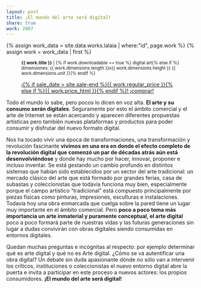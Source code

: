 ```yaml
---
layout: post
title: ¡El mundo del arte será digital!  
share: true
work: 2087
---
```


{% assign work_data = site.data.works.lalaia | where:"id", page.work %}
{% assign work = work_data | first %}
<figure class="text-center">
	<div class="padding-artwork-container">
		<div class="embed-container embed-container_3-1">
			<core-image sizing="cover" class="core-image-size" preload fade src="{{ work.featured_src }}"></core-image>	
		</div>
	</div>
	<figcaption>
		<p><small><strong>{{ work.title }}</strong> | {% if work.downloadable == true %} digital art{% else if %} dimensiones: {{ work.dimensions.length }}x{{ work.dimensions.height }} {{ work.dimensions.unit }}{% endif %}</small></p>
		<p><a href="{{ work.permalink }}" class="btn btn-primary btn-lg">¡{% if sale_date > site.sale-end %}{{ work.regular_price }}{% else if %}{{ work.price_html }}{% endif %}! ¡comprar! <i class="fa fa-credit-card"></i></a></p>
	</figcaption>
</figure>

Todo el mundo lo sabe, pero pocos lo dicen en voz alta. **El arte y su consumo serán digitales**. Seguramente por esto el ámbito comercial y el arte de Internet se están acercando y aparecen diferentes propuestas artísticas pero también nuevas plataformas y productos para poder consumir y disfrutar del nuevo formato digital.  
 
Nos ha tocado vivir una época de transformaciones, una transformación y revolución fascinante **vivimos en una era en donde el efecto completo de la revolución digital que comenzó un par de décadas atrás aún está desenvolviéndose** y donde hay mucho por hacer, innovar, proponer e incluso inventar. Se está gestando un cambio profundo en distintos sistemas que habían sido establecidos por un sector del arte tradicional: un mercado clásico del arte que está formado por grandes ferias, casa de subastas y coleccionistas que todavía funciona muy bien, especialmente porque el campo artístico “tradicional” está compuesto principalmente por piezas físicas como pinturas, impresiones, esculturas e instalaciones. Todavía hoy una obra enmarcada que cuelga sobre la pared tiene un lugar muy importante en el ámbito comercial. Pero **poco a poco toma más importancia un arte inmaterial y puramente conceptual, el arte digital** poco a poco formará parte de nuestras vidas y las futuras generaciones sin lugar a dudas convivirán con obras digitales siendo consumidas en entornos digitales. 

Quedan muchas preguntas e incógnitas al respecto: por ejemplo determinar qué es arte digital y qué no es Arte digital. ¿Cómo se va autentificar una obra digital? Un debate sin duda apasionante dónde no sólo van a intervenir los críticos, instituciones o coleccionistas el nuevo entorno digital abre la puerta e invita a participar en este proceso a nuevos actores: los propios consumidores. **¡El mundo del arte será digital!** 